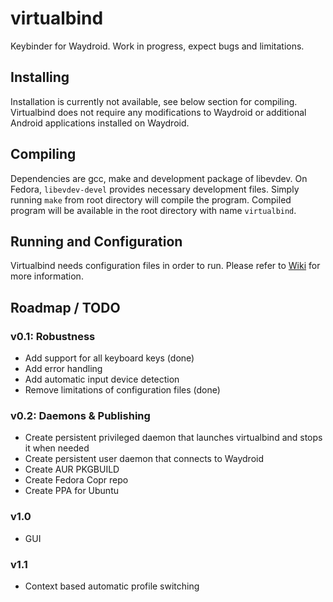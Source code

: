 # virtualbind
Keybinder for Waydroid. Work in progress, expect bugs and limitations.
## Installing
Installation is currently not available, see below section for compiling. Virtualbind does not require any modifications to Waydroid or additional Android applications installed on Waydroid.
## Compiling
Dependencies are gcc, make and development package of libevdev. On Fedora, `libevdev-devel` provides necessary development files. Simply running `make` from root directory will compile the program. Compiled program will be available in the root directory with name `virtualbind`.
## Running and Configuration
Virtualbind needs configuration files in order to run. Please refer to [Wiki](https://github.com/mrvictory1/virtualbind/wiki) for more information.
## Roadmap / TODO
### v0.1: Robustness
* Add support for all keyboard keys (done)
* Add error handling
* Add automatic input device detection
* Remove limitations of configuration files (done)
### v0.2: Daemons & Publishing
* Create persistent privileged daemon that launches virtualbind and stops it when needed
* Create persistent user daemon that connects to Waydroid
* Create AUR PKGBUILD
* Create Fedora Copr repo
* Create PPA for Ubuntu
### v1.0
* GUI
### v1.1
* Context based automatic profile switching

